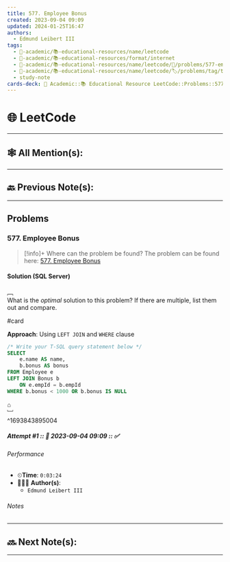 ```yaml
---
title: 577. Employee Bonus
created: 2023-09-04 09:09
updated: 2024-01-25T16:47
authors:
  - Edmund Leibert III
tags:
  - 🔴-academic/📚-educational-resources/name/leetcode
  - 🔴-academic/📚-educational-resources/format/internet
  - 🔴-academic/📚-educational-resources/name/leetcode/🔖/problems/577-employee-bonus
  - 🔴-academic/📚-educational-resources/name/leetcode/🏷️/problems/tag/topic/database
  - study-note
cards-deck: 🔴 Academic::📚 Educational Resource LeetCode::Problems::577. Employee Bonus
---
```


#  🌐 LeetCode

---

## 🕸️ All Mention(s): 

---

## 🔙 Previous Note(s):

---

##  Problems

### 577. Employee Bonus

> [!info]+ Where can the problem be found?
> The problem can be found here: [577. Employee Bonus](https://leetcode.com/problems/employee-bonus/description/) 

#### Solution (SQL Server)

﹇<br>
What is the _optimal_ solution to this problem? If there are multiple, list them out and compare.

#card 

**Approach**: Using `LEFT JOIN` and `WHERE` clause

```sql
/* Write your T-SQL query statement below */
SELECT 
    e.name AS name,
    b.bonus AS bonus
FROM Employee e
LEFT JOIN Bonus b
    ON e.empId = b.empId
WHERE b.bonus < 1000 OR b.bonus IS NULL
```

⌂
<br>﹈<br>^1693843895004


##### Attempt #1 :: 📆 2023-09-04 09:09 :: ✅

###### Performance

- ⏲**Time**: `0:03:24`
- 🧔🏽‍♂️ **Author(s)**: 
	- `Edmund Leibert III`

###### Notes



---

## 🔜 Next Note(s):

---




